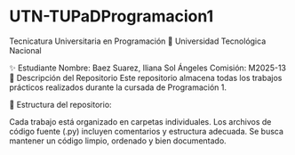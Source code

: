 # UTN-TUPaDProgramacion1
Tecnicatura Universitaria en Programación
📍 Universidad Tecnológica Nacional

✨ Estudiante
Nombre: Baez Suarez, Iliana Sol Ángeles
Comisión: M2025-13
📂 Descripción del Repositorio
Este repositorio almacena todas los trabajos prácticos realizados durante la cursada de Programación 1.

📌 Estructura del repositorio:

Cada trabajo está organizado en carpetas individuales.
Los archivos de código fuente (.py) incluyen comentarios y estructura adecuada.
Se busca mantener un código limpio, ordenado y bien documentado.
